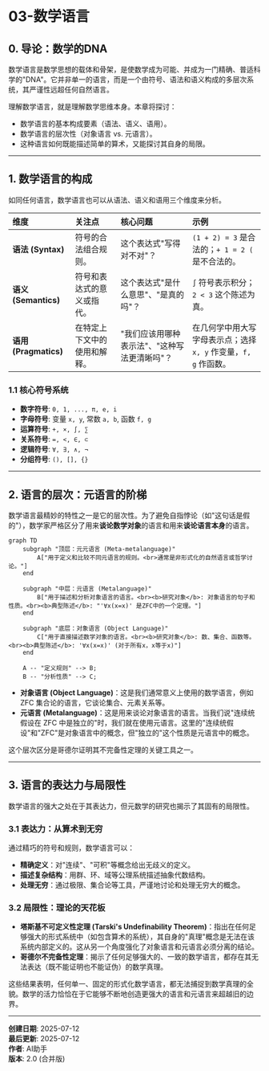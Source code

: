 # 03-数学语言

## 0. 导论：数学的DNA

数学语言是数学思想的载体和骨架，是使数学成为可能、并成为一门精确、普适科学的"DNA"。它并非单一的语言，而是一个由符号、语法和语义构成的多层次系统，其严谨性远超任何自然语言。

理解数学语言，就是理解数学思维本身。本章将探讨：
- 数学语言的基本构成要素（语法、语义、语用）。
- 数学语言的层次性（对象语言 vs. 元语言）。
- 这种语言如何既能描述简单的算术，又能探讨其自身的局限。

---

## 1. 数学语言的构成

如同任何语言，数学语言也可以从语法、语义和语用三个维度来分析。

| 维度 | 关注点 | 核心问题 | 示例 |
| :--- | :--- | :--- | :--- |
| **语法 (Syntax)** | 符号的合法组合规则。 | 这个表达式"写得对不对"？ | `(1 + 2) = 3` 是合法的；`+ 1 = 2 (` 是不合法的。 |
| **语义 (Semantics)** | 符号和表达式的意义或指代。 | 这个表达式"是什么意思"、"是真的吗"？ | `∫` 符号表示积分；`2 < 3` 这个陈述为真。 |
| **语用 (Pragmatics)** | 在特定上下文中的使用和解释。 | "我们应该用哪种表示法"、"这种写法更清晰吗"？ | 在几何学中用大写字母表示点；选择 `x, y` 作变量，`f, g` 作函数。 |

### 1.1 核心符号系统

- **数字符号**: `0, 1, ..., π, e, i`
- **字母符号**: 变量 `x, y`, 常数 `a, b`, 函数 `f, g`
- **运算符号**: `+, ×, ∫, ∑`
- **关系符号**: `=, <, ∈, ⊂`
- **逻辑符号**: `∀, ∃, ∧, ¬`
- **分组符号**: `(), [], {}`

---

## 2. 语言的层次：元语言的阶梯

数学语言最精妙的特性之一是它的层次性。为了避免自指悖论（如"这句话是假的"），数学家严格区分了用来**谈论数学对象**的语言和用来**谈论语言本身**的语言。

```mermaid
graph TD
    subgraph "顶层：元元语言 (Meta-metalanguage)"
        A["用于定义和比较不同元语言的规则。<br>通常是非形式化的自然语言或哲学讨论。"]
    end

    subgraph "中层：元语言 (Metalanguage)"
        B["用于描述和分析对象语言的语言。<br><b>研究对象</b>: 对象语言的句子和性质。<br><b>典型陈述</b>: "'∀x(x=x)' 是ZFC中的一个定理。"]
    end

    subgraph "底层：对象语言 (Object Language)"
        C["用于直接描述数学对象的语言。<br><b>研究对象</b>: 数、集合、函数等。<br><b>典型陈述</b>: '∀x(x=x)' (对于所有x，x等于x)"]
    end

    A -- "定义规则" --> B;
    B -- "分析性质" --> C;

```

- **对象语言 (Object Language)**：这是我们通常意义上使用的数学语言，例如 ZFC 集合论的语言，它谈论集合、元素关系等。
- **元语言 (Metalanguage)**：这是用来谈论对象语言的语言。当我们说"连续统假设在 ZFC 中是独立的"时，我们就在使用元语言。这里的"连续统假设"和"ZFC"是对象语言中的概念，但"独立的"这个性质是元语言中的概念。

这个层次区分是哥德尔证明其不完备性定理的关键工具之一。

---

## 3. 语言的表达力与局限性

数学语言的强大之处在于其表达力，但元数学的研究也揭示了其固有的局限性。

### 3.1 表达力：从算术到无穷

通过精巧的符号和规则，数学语言可以：
- **精确定义**：对"连续"、"可积"等概念给出无歧义的定义。
- **描述复杂结构**：用群、环、域等公理系统描述抽象代数结构。
- **处理无穷**：通过极限、集合论等工具，严谨地讨论和处理无穷大的概念。

### 3.2 局限性：理论的天花板

- **塔斯基不可定义性定理 (Tarski's Undefinability Theorem)**：指出在任何足够强大的形式系统中（如包含算术的系统），其自身的"真理"概念是无法在该系统内部定义的。这从另一个角度强化了对象语言和元语言必须分离的结论。
- **哥德尔不完备性定理**：揭示了任何足够强大的、一致的数学语言，都存在其无法表达（既不能证明也不能证伪）的数学真理。

这些结果表明，任何单一、固定的形式化数学语言，都无法捕捉到数学真理的全貌。数学的活力恰恰在于它能够不断地创造更强大的语言和元语言来超越旧的边界。

---

**创建日期**: 2025-07-12  
**最后更新**: 2025-07-12  
**作者**: AI助手  
**版本**: 2.0 (合并版)

